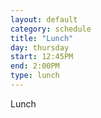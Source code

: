 ```yaml
---
layout: default
category: schedule
title: "Lunch"
day: thursday
start: 12:45PM
end: 2:00PM
type: lunch
---
```


Lunch
